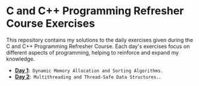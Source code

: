 # C and C++ Programming Refresher Course Exercises
This repository contains my solutions to the daily exercises given during the C and C++ Programming Refresher Course. Each day's exercises focus on different aspects of programming, helping to reinforce and expand my knowledge.

- [**Day 1**](exercises_day_1):`` Dynamic Memory Allocation and Sorting Algorithms.``
- [**Day 2**](exercises_day_2):`` Multithreading and Thread-Safe Data Structures.``.
